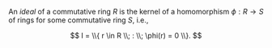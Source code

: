 An *ideal* of a commutative ring $R$ is the kernel of a homomorphism $\phi: R \to S$ of rings for some commutative ring $S$, i.e., 

$$
I = \\{ r \in R \\; : \\; \phi(r) = 0 \\}.
$$
